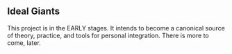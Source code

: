 ## Ideal Giants

This project is in the EARLY stages. It intends to become a canonical source of theory, practice, and tools for personal integration. There is more to come, later.
